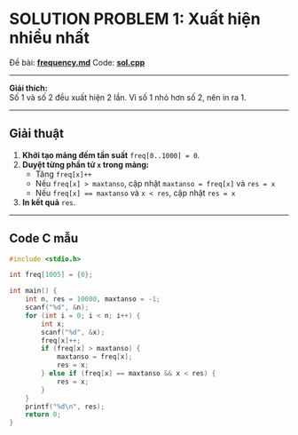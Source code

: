 # SOLUTION PROBLEM 1: Xuất hiện nhiều nhất

Đề bài: **[frequency.md](../frequency.md)**
Code: **[sol.cpp](sol.cpp)**

---

**Giải thích:**  
Số 1 và số 2 đều xuất hiện 2 lần. Vì số 1 nhỏ hơn số 2, nên in ra 1.

---

## Giải thuật

1. **Khởi tạo mảng đếm tần suất** `freq[0..1000] = 0`.  
2. **Duyệt từng phần tử `x` trong mảng:**  
   - Tăng `freq[x]++`  
   - Nếu `freq[x] > maxtanso`, cập nhật `maxtanso = freq[x]` và `res = x`  
   - Nếu `freq[x] == maxtanso` và `x < res`, cập nhật `res = x`  
3. **In kết quả** `res`.

---

## Code C mẫu

```c
#include <stdio.h>

int freq[1005] = {0};

int main() {
    int n, res = 10000, maxtanso = -1;
    scanf("%d", &n);
    for (int i = 0; i < n; i++) {
        int x;
        scanf("%d", &x);
        freq[x]++;
        if (freq[x] > maxtanso) {
            maxtanso = freq[x];
            res = x;
        } else if (freq[x] == maxtanso && x < res) {
            res = x;
        }
    }
    printf("%d\n", res);
    return 0;
}
